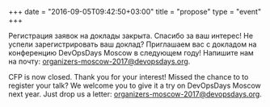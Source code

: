 +++
date = "2016-09-05T09:42:50+03:00"
title = "propose"
type = "event"
+++
  <!--{{< cfp_dates >}}-->

Регистрация заявок на доклады закрыта. Спасибо за ваш интерес!
Не успели зарегистрировать ваш доклад? Приглашаем вас с докладом на конференцию DevOpsDays Moscow в следующем году! Напишите нам на почту:  <a href='mailto:organizers-moscow-2017@devopsdays.org'>organizers-moscow-2017@devopsdays.org</a>.
 
CFP is now closed. Thank you for your interest!
Missed the chance to to register your talk? We welcome you to give it a try on DevOpsDays Moscow next year. Just drop us a letter: <a href='mailto:organizers-moscow-2017@devopsdays.org'>organizers-moscow-2017@devopsdays.org</a>.


